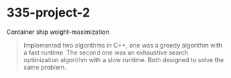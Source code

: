 # 335-project-2
Container ship weight-maximization

> Implemented two algorithms in C++, one was a greedy algorithm with a fast runtime. The second one was an exhaustive search optimization algorithm with a slow runtime. Both designed to solve the same problem.